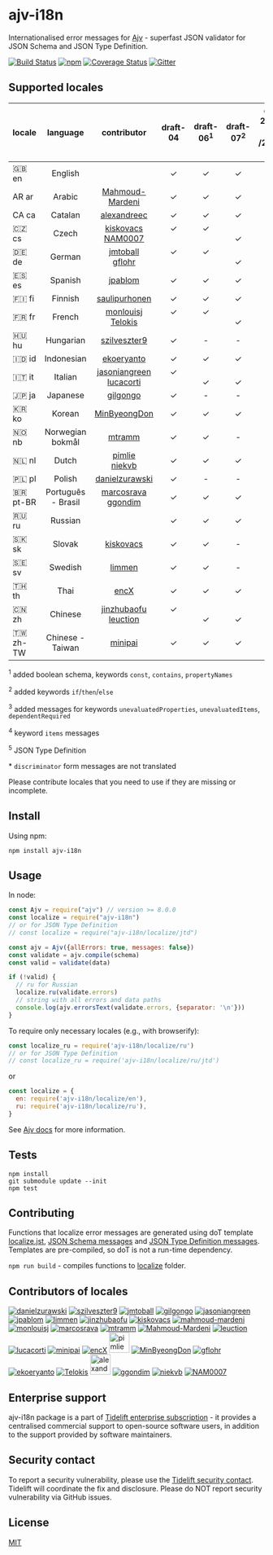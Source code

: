 # ajv-i18n

Internationalised error messages for [Ajv](https://github.com/ajv-validator/ajv) - superfast JSON validator for JSON Schema and JSON Type Definition.

[![Build Status](https://travis-ci.org/ajv-validator/ajv-i18n.svg?branch=master)](https://travis-ci.org/ajv-validator/ajv-i18n)
[![npm](https://img.shields.io/npm/v/ajv-i18n.svg)](https://www.npmjs.com/package/ajv-i18n)
[![Coverage Status](https://coveralls.io/repos/github/ajv-validator/ajv-i18n/badge.svg?branch=master)](https://coveralls.io/github/ajv-validator/ajv-i18n?branch=master)
[![Gitter](https://img.shields.io/gitter/room/ajv-validator/ajv.svg)](https://gitter.im/ajv-validator/ajv)

## Supported locales

|locale|language |contributor|draft-04|draft-06<sup>1</sup>|draft-07<sup>2</sup>|draft<br>2019-09<sup>3</sup><br>/2020-12<sup>4</sup>|JTD<sup>5</sup>
|------|:-------:|:---------:|:------:|:------:|:------:|:------:|:------:|
|🇬🇧 en|English  | |✓|✓|✓|✓|✓|
|AR ar|Arabic   |[Mahmoud-Mardeni](https://github.com/Mahmoud-Mardeni)|✓|✓|✓|-|-|
|CA ca|Catalan   |[alexandreec](https://github.com/alexandreec)|✓|✓|✓|-|*|
|🇨🇿 cs|Czech    |[kiskovacs](https://github.com/kiskovacs)<br>[NAM0007](https://github.com/NAM0007)|✓<br>&nbsp;|✓<br>&nbsp;|<br>✓|-|*|
|🇩🇪 de|German   |[jmtoball](https://github.com/jmtoball)<br>[gflohr](https://github.com/gflohr)|✓<br>&nbsp;|✓<br>&nbsp;|<br>✓|✓<br>&nbsp;|✓<br>&nbsp;|
|🇪🇸 es|Spanish  |[jpablom](https://github.com/jpablom)|✓|✓|✓|-|*|
|🇫🇮 fi|Finnish  |[saulipurhonen](https://github.com/saulipurhonen)|✓|✓|✓|✓|✓|
|🇫🇷 fr|French   |[monlouisj](https://github.com/monlouisj)<br>[Telokis](https://github.com/Telokis)|✓<br>&nbsp;|✓<br>&nbsp;|<br>✓|-|*|
|🇭🇺 hu|Hungarian|[szilveszter9](https://github.com/szilveszter9)|✓|-|-|-|*|
|🇮🇩 id|Indonesian|[ekoeryanto](https://github.com/ekoeryanto)|✓|✓|✓|-|*|
|🇮🇹 it|Italian  |[jasoniangreen](https://github.com/jasoniangreen)<br>[lucacorti](https://github.com/lucacorti)|✓<br>&nbsp;|<br>✓|<br>✓|<br>✓|<br>✓|
|🇯🇵 ja|Japanese |[gilgongo](https://github.com/gilgongo)|✓|-|-|-|*|
|🇰🇷 ko|Korean |[MinByeongDon](https://github.com/MinByeongDon)|✓|✓|✓|✓|✓|
|🇳🇴 nb|Norwegian bokmål|[mtramm](https://github.com/mtramm)|✓|✓|-|-|*|
|🇳🇱 nl|Dutch    |[pimlie](https://github.com/pimlie)<br>[niekvb](https://github.com/niekvb)|✓|✓|✓|<br>✓|<br>✓|
|🇵🇱 pl|Polish   |[danielzurawski](https://github.com/danielzurawski)|✓|-|-|-|*|
|🇧🇷 pt-BR|Português - Brasil|[marcosrava](https://github.com/marcosrava)<br>[ggondim](https://github.com/ggondim)|✓|✓|✓|<br>✓|<br>✓|
|🇷🇺 ru|Russian  | |✓|✓|✓|✓|✓|
|🇸🇰 sk|Slovak   |[kiskovacs](https://github.com/kiskovacs)|✓|✓|-|-|*|
|🇸🇪 sv|Swedish  |[limmen](https://github.com/Limmen)|✓|✓|-|-|*|
|🇹🇭 th|Thai     |[encX](https://github.com/encX)|✓|✓|✓|✓|✓|
|🇨🇳 zh|Chinese  |[jinzhubaofu](https://github.com/jinzhubaofu)<br>[leuction](https://github.com/leuction)|✓<br>&nbsp;|<br>✓|<br>✓|<br>✓|<br>✓|
|🇹🇼 zh-TW|Chinese - Taiwan|[minipai](https://github.com/minipai)|✓|✓|✓|✓|✓|


<sup>1</sup> added boolean schema, keywords `const`, `contains`, `propertyNames`

<sup>2</sup> added keywords `if`/`then`/`else`

<sup>3</sup> added messages for keywords `unevaluatedProperties`, `unevaluatedItems`, `dependentRequired`

<sup>4</sup> keyword `items` messages

<sup>5</sup> JSON Type Definition

\* `discriminator` form messages are not translated

Please contribute locales that you need to use if they are missing or incomplete.

## Install

Using npm:

```
npm install ajv-i18n
```

## Usage

In node:

```javascript
const Ajv = require("ajv") // version >= 8.0.0
const localize = require("ajv-i18n")
// or for JSON Type Definition
// const localize = require("ajv-i18n/localize/jtd")

const ajv = Ajv({allErrors: true, messages: false})
const validate = ajv.compile(schema)
const valid = validate(data)

if (!valid) {
  // ru for Russian
  localize.ru(validate.errors)
  // string with all errors and data paths
  console.log(ajv.errorsText(validate.errors, {separator: '\n'}))
}
```

To require only necessary locales (e.g., with browserify):

```javascript
const localize_ru = require('ajv-i18n/localize/ru')
// or for JSON Type Definition
// const localize_ru = require('ajv-i18n/localize/ru/jtd')
```

or

```javascript
const localize = {
  en: require('ajv-i18n/localize/en'),
  ru: require('ajv-i18n/localize/ru'),
}
```

See [Ajv docs](https://github.com/ajv-validator/ajv) for more information.

## Tests

```
npm install
git submodule update --init
npm test
```

## Contributing

Functions that localize error messages are generated using doT template [localize.jst](https://github.com/ajv-validator/ajv-i18n/tree/master/localize/localize.jst), [JSON Schema messages](https://github.com/ajv-validator/ajv-i18n/tree/master/messages/index.js) and [JSON Type Definition messages](https://github.com/ajv-validator/ajv-i18n/tree/master/messages/jtd.js). Templates are pre-compiled, so doT is not a run-time dependency.

`npm run build` - compiles functions to [localize](https://github.com/ajv-validator/ajv/tree/master/localize) folder.

## Contributors of locales

[![danielzurawski](https://avatars3.githubusercontent.com/u/1625711?v=3&s=40)](https://github.com/danielzurawski "danielzurawski")
[![szilveszter9](https://avatars0.githubusercontent.com/u/7540866?v=3&s=40)](https://github.com/szilveszter9 "szilveszter9")
[![jmtoball](https://avatars0.githubusercontent.com/u/219950?v=3&s=40)](https://github.com/jmtoball "jmtoball")
[![gilgongo](https://avatars2.githubusercontent.com/u/4561747?v=3&s=40)](https://github.com/gilgongo "gilgongo")
[![jasoniangreen](https://avatars3.githubusercontent.com/u/3481367?v=3&s=40)](https://github.com/jasoniangreen "jasoniangreen")
[![jpablom](https://avatars0.githubusercontent.com/u/3935083?v=3&s=40)](https://github.com/jpablom "jpablom")
[![limmen](https://avatars2.githubusercontent.com/u/8254791?v=3&s=40)](https://github.com/Limmen "Limmen")
[![jinzhubaofu](https://avatars2.githubusercontent.com/u/811195?v=3&s=40)](https://github.com/jinzhubaofu "jinzhubaofu")
[![kiskovacs](https://avatars1.githubusercontent.com/u/2733311?v=3&s=40)](https://github.com/kiskovacs "kiskovacs")
[![mahmoud-mardeni](https://avatars2.githubusercontent.com/u/19661270?s=40&v=3)](https://github.com/Mahmoud-Mardeni "mahmoud-mardeni")
[![monlouisj](https://avatars0.githubusercontent.com/u/5998380?v=3&s=40)](https://github.com/monlouisj "monlouisj")
[![marcosrava](https://avatars2.githubusercontent.com/u/243790?v=3&s=40)](https://github.com/marcosrava "marcosrava")
[![mtramm](https://avatars3.githubusercontent.com/u/3519541?v=3&s=40)](https://github.com/mtramm "mtramm")
[![Mahmoud-Mardeni](https://avatars3.githubusercontent.com/u/19661270?v=3&s=40)](https://github.com/Mahmoud-Mardeni "Mahmoud-Mardeni")
[![leuction](https://avatars3.githubusercontent.com/u/8056270?v=3&s=40)](https://github.com/leuction "leuction")
[![lucacorti](https://avatars2.githubusercontent.com/u/1076999?v=3&s=40)](https://github.com/lucacorti "lucacorti")
[![minipai](https://avatars2.githubusercontent.com/u/239570?s=40&v=4)](https://github.com/minipai "minipai")
[![encX](https://avatars3.githubusercontent.com/u/5965883?v=3&s=40)](https://github.com/encX "encX")
[<img src="https://avatars3.githubusercontent.com/u/1067403?s=40&v=4" alt="pimlie" width="40px"/>](https://github.com/pimlie "pimlie")
[![MinByeongDon](https://avatars2.githubusercontent.com/u/6141807?s=40&v=4)](https://github.com/MinByeongDon "MinByeongDon")
[![gflohr](https://avatars0.githubusercontent.com/u/7126580?s=40&v=4)](https://github.com/gflohr "gflohr")
[![ekoeryanto](https://avatars2.githubusercontent.com/u/36023898?s=40&v=4)](https://github.com/ekoeryanto "ekoeryanto")
[![Telokis](https://avatars3.githubusercontent.com/u/6382729?s=40&v=4)](https://github.com/Telokis "Telokis")
[<img src="https://avatars3.githubusercontent.com/u/15526814?s=40&v=4" alt="alexandreec" width="40px">](https://github.com/alexandreec "alexandreec")
[![ggondim](https://avatars2.githubusercontent.com/u/2074685?s=40&v=4)](https://github.com/ggondim "ggondim")
[![niekvb](https://avatars3.githubusercontent.com/u/37668320?s=40&v=4)](https://github.com/niekvb "niekvb")
[![NAM0007](https://avatars1.githubusercontent.com/u/47188486?s=40&v=4)](https://github.com/NAM0007 "NAM0007")

## Enterprise support

ajv-i18n package is a part of [Tidelift enterprise subscription](https://tidelift.com/subscription/pkg/npm-ajv-i18n?utm_source=npm-ajv-i18n&utm_medium=referral&utm_campaign=enterprise&utm_term=repo) - it provides a centralised commercial support to open-source software users, in addition to the support provided by software maintainers.

## Security contact

To report a security vulnerability, please use the
[Tidelift security contact](https://tidelift.com/security).
Tidelift will coordinate the fix and disclosure. Please do NOT report security vulnerability via GitHub issues.

## License

[MIT](https://github.com/ajv-validator/ajv-i18n/blob/master/LICENSE)
